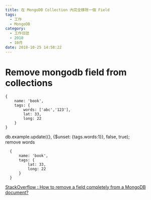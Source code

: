 ```yaml
---
title: 在 MongoDB Collection 內完全移除一個 Field
tags:
  - 工作
  - MongoDB
category:
  - 工作日誌
  - 2018
  - 10月
date: 2018-10-25 14:58:22
---
```

# Remove mongodb field from collections #

```
{ 
    name: 'book',
    tags: {
        words: ['abc','123'],
        lat: 33,
        long: 22
    }
}
```

db.example.update({}, {$unset: {tags.words:1}}, false, true);  
remove words

```
  { 
      name: 'book',
      tags: {
          lat: 33,
          long: 22
      }
  }
```

[StackOverflow : How to remove a field completely from a MongoDB document?](https://stackoverflow.com/questions/6851933/how-to-remove-a-field-completely-from-a-mongodb-document)